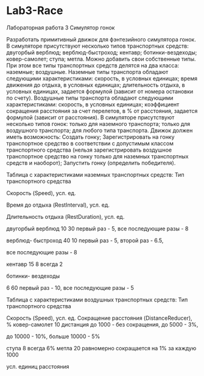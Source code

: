 # Lab3-Race
Лабораторная работа 3
Симулятор гонок


Разработать примитивный движок для фэнтезийного симулятора гонок.
В симуляторе присутствуют несколько типов транспортных средств:
двугорбый верблюд;
верблюд-быстроход;
кентавр;
ботинки-вездеходы;
ковер-самолет;
ступа;
метла.
Можно добавить свои собственные типы.
При этом все типы транспортных средств делятся на два класса:
наземные;
воздушные.
Наземные типы транспорта обладают следующими характеристиками:
скорость, в условных единицах;
время движения до отдыха, в условных единицах;
длительность отдыха, в условных единицах, задается формулой (зависит от номера
остановки по счету).
Воздушные типы транспорта обладают следующими характеристиками:
скорость, в условных единицах;
коэффициент сокращения расстояния за счет перелетов, в % от расстояния, задается
формулой (зависит от расстояния).
В симуляторе присутствуют несколько типов гонок:
только для наземного транспорта;
только для воздушного транспорта;
для любого типа транспорта.
Движок должен иметь возможность:
Создать гонку;
Зарегистрировать на гонку транспортное средство в соответствии с допустимым
классом транспортного средства (нельзя зарегистрировать воздушное транспортное
средство на гонку только для наземных транспортных средств и наоборот);
Запустить гонку (определить победителя).

Таблица с характеристиками наземных транспортных средств:
Тип
транспортного
средства

Скорость
(Speed), усл. ед.

Время до отдыха
(RestInterval), усл.
ед.

Длительность отдыха
(RestDuration), усл. ед.

двугорбый
верблюд 10 30 первый раз - 5, все
последующие разы - 8

верблюд-
быстроход 40 10 первый раз - 5, второй раз - 6.5,

все последующие разы - 8

кентавр 15 8 всегда 2

ботинки-
вездеходы

6 60 первый раз - 10, все
последующие разы - 5

Таблица с характеристиками воздушных транспортных средств:
Тип транспортного
средства

Скорость
(Speed), усл. ед. Сокращение расстояния (DistanceReducer), %
ковер-самолет 10 дистанция до 1000 - без сокращения, до 5000 - 3%,

до 10000 - 10%, больше 10000 - 5%

ступа 8 всегда 6%
метла 20 равномерно сокращается на 1% за каждую 1000

усл. единиц расстояния
